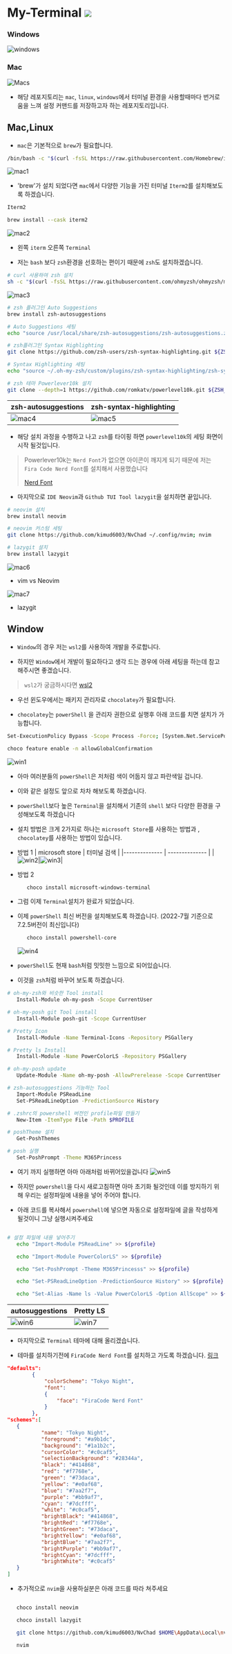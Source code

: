 # My-Terminal <img src="https://img.shields.io/badge/Terminal-4D4D4D?style=for-the-badge&logo=Windows Terminal&logoColor=white"> 

### Windows
   ![windows](./imgs/win.png)

### Mac
   ![Macs](./imgs/mac.png) 
   

- 해당 레포지토리는 `mac`, `linux`, `windows`에서 터미널 환경을 사용할때마다 번거로움을 느껴 설정 커맨드를 저장하고자 하는 레포지토리입니다.

## Mac,Linux

- `mac`은 기본적으로 `brew`가 필요합니다.

```bash
/bin/bash -c "$(curl -fsSL https://raw.githubusercontent.com/Homebrew/install/HEAD/install.sh)"
```

   ![mac1](./imgs/mac1.png)

- 'brew'가 설치 되었다면 `mac`에서 다양한 기능을 가진 터미널 `Iterm2`를 설치해보도록 하겠습니다.


```bash
Iterm2

brew install --cask iterm2

```
   ![mac2](./imgs/mac2.png)
   - 왼쪽 `iterm` 오른쪽 `Terminal`   

- 저는 `bash` 보다 `zsh`환경을 선호하는 편이기 때문에 `zsh`도 설치하겠습니다.   

```bash
# curl 사용하여 zsh 설치
sh -c "$(curl -fsSL https://raw.githubusercontent.com/ohmyzsh/ohmyzsh/master/tools/install.sh)"
```
   ![mac3](./imgs/mac3.png)

```bash
# zsh 플러그인 Auto Suggestions
brew install zsh-autosuggestions

# Auto Suggestions 세팅
echo "source /usr/local/share/zsh-autosuggestions/zsh-autosuggestions.zsh" >> ~/.zshrc

# zsh플러그인 Syntax Highlighting
git clone https://github.com/zsh-users/zsh-syntax-highlighting.git ${ZSH_CUSTOM:-~/.oh-my-zsh/custom}/plugins/zsh-syntax-highlighting

# Syntax Highlighting 세팅
echo "source ~/.oh-my-zsh/custom/plugins/zsh-syntax-highlighting/zsh-syntax-highlighting.zsh" >> ${HOME}/.zshrc

# zsh 테마 Powerlever10k 설치
git clone --depth=1 https://github.com/romkatv/powerlevel10k.git ${ZSH_CUSTOM:-$HOME/.oh-my-zsh/custom}/themes/powerlevel10k

```
| zsh-autosuggestions | zsh-syntax-highlighting | 
|-------------- | -------------- | 
| ![mac4](./imgs/mac4.png)|![mac5](./imgs/mac5.png)|


- 해당 설치 과정을 수행하고 나고 `zsh`를 타이핑 하면 `powerlevel10k`의 세팅 화면이 시작 될것입니다.

> Powerlever10k는 `Nerd Font`가 없으면 아이콘이 깨지게 되기 때문에 저는 `Fira Code Nerd Font`를 설치해서 사용했습니다  
>
> [Nerd Font](https://www.nerdfonts.com/font-downloads) 

- 마지막으로 `IDE Neovim`과 `Github TUI Tool lazygit`을 설치하면 끝입니다.  

```bash
# neovim 설치
brew install neovim

# neovim 커스텀 세팅
git clone https://github.com/kimud6003/NvChad ~/.config/nvim; nvim

# lazygit 설치
brew install lazygit
```
   ![mac6](./imgs/mac6.png)
   - vim vs Neovim

   ![mac7](./imgs/mac7.png)
   - lazygit

## Window

- `Window`의 경우 저는 `wsl2`를 사용하여 개발을 주로합니다.

- 하지만 `Window`에서 개발이 필요하다고 생각 드는 경우에 아래 세팅을 하는데 참고 해주시면 좋겠습니다.

> `wsl2`가 궁금하시다면 [wsl2](https://github.com/kimud6003/wsl) 

- 우선 윈도우에서는 패키지 관리자로 `chocolatey`가 필요합니다. 

- `chocolatey`는 `powerShell` 을 관리자 권한으로 실행후 아래 코드를 치면 설치가 가능합니다.

```bash
Set-ExecutionPolicy Bypass -Scope Process -Force; [System.Net.ServicePointManager]::SecurityProtocol = [System.Net.ServicePointManager]::SecurityProtocol -bor 3072; iex ((New-Object System.Net.WebClient).DownloadString('https://chocolatey.org/install.ps1'))

choco feature enable -n allowGlobalConfirmation
```

   ![win1](./imgs/win1.png)

- 아마 여러분들의 `powerShell`은 저처럼 색이 어둡지 않고 파란색일 겁니다. 

- 이와 같은 설정도 앞으로 차차 해보도록 하겠습니다.

- `powerShell`보다 높은 `Terminal`을 설치해서 기존의 `shell` 보다 다양한 환경을 구성해보도록 하겠습니다 

- 설치 방법은 크게 2가지로 하나는 `microsoft Store`를 사용하는 방법과 , `chocolatey`를 사용하는 방법이 있습니다.  

- 방법 1
   | microsoft store | 터미널 검색 | 
   |-------------- | -------------- | 
   | ![win2](./imgs/win2.png)|![win3](./imgs/win3.png)|

- 방법 2

   ```bash
      choco install microsoft-windows-terminal
   ``` 

- 그럼 이제 `Terminal`설치가 완료가 되었습니다.

- 이제 `powerShell` 최신 버전을 설치해보도록 하겠습니다. (2022-7월 기준으로 7.2.5버전이 최신입니다)

   ```bash
      choco install powershell-core
   ``` 
   ![win4](./imgs/win4.png)

- `powerShell`도 현재 `bash`처럼 밋밋한 느낌으로 되어있습니다.

- 이것을 `zsh`처럼 바꾸어 보도록 하겠습니다.

```bash
# oh-my-zsh와 비슷한 Tool install
   Install-Module oh-my-posh -Scope CurrentUser 

# oh-my-posh git Tool install
   Install-Module posh-git -Scope CurrentUser 

# Pretty Icon
   Install-Module -Name Terminal-Icons -Repository PSGallery 

# Pretty ls Install
   Install-Module -Name PowerColorLS -Repository PSGallery 

# oh-my-posh update
   Update-Module -Name oh-my-posh -AllowPrerelease -Scope CurrentUser

# zsh-autosuggestions 기능하는 Tool
   Import-Module PSReadLine
   Set-PSReadLineOption -PredictionSource History

# .zshrc의 powershell 버전인 profile파일 만들기
   New-Item -ItemType File -Path $PROFILE

# poshTheme 설치
   Get-PoshThemes

# posh 실행
   Set-PoshPrompt -Theme M365Princess
```
- 여기 까지 실행하면 아마 아래처럼 바뀌어있을겁니다 
   ![win5](./imgs/win5.png)

- 하지만 `powershell`을 다시 새로고침하면 아마 초기화 될것인데 이를 방지하기 위해 우리는 설정파일에 내용을 넣어 주어야 합니다.

- 아래 코드를 복사해서 `powershell`에 넣으면 자동으로 설정파일에 글을 작성하게 될것이니 그냥 실행시켜주세요 

```bash

# 설정 파일에 내용 넣어주기
   echo "Import-Module PSReadLine" >> ${profile}

   echo "Import-Module PowerColorLS" >> ${profile}

   echo "Set-PoshPrompt -Theme M365Princesss" >> ${profile}

   echo "Set-PSReadLineOption -PredictionSource History" >> ${profile}

   echo "Set-Alias -Name ls -Value PowerColorLS -Option AllScope" >> ${profile}
```

   | autosuggestions | Pretty LS  | 
   |-------------- | -------------- | 
   | ![win6](./imgs/win6.png)|![win7](./imgs/win7.png)|

- 마지막으로 `Terminal` 테마에 대해 올리겠습니다.

- 테마를 설치하기전에 `FiraCode Nerd Font`를 설치하고 가도록 하겠습니다. [링크](https://github.com/ryanoasis/nerd-fonts/releases/download/v2.1.0/FiraCode.zip) 

```json
"defaults": 
        {
            "colorScheme": "Tokyo Night",
            "font": 
            {
                "face": "FiraCode Nerd Font"
            }
        },
"schemes":[
   {
           "name": "Tokyo Night",
           "foreground": "#a9b1dc",
           "background": "#1a1b2c",
           "cursorColor": "#c0caf5",
           "selectionBackground": "#28344a",
           "black": "#414868",
           "red": "#f7768e",
           "green": "#73daca",
           "yellow": "#e0af68",
           "blue": "#7aa2f7",
           "purple": "#bb9af7",
           "cyan": "#7dcfff",
           "white": "#c0caf5",
           "brightBlack": "#414868",
           "brightRed": "#f7768e",
           "brightGreen": "#73daca",
           "brightYellow": "#e0af68",
           "brightBlue": "#7aa2f7",
           "brightPurple": "#bb9af7",
           "brightCyan": "#7dcfff",
           "brightWhite": "#c0caf5"
   }
]

```

- 추가적으로 `nvim`을 사용하실분은 아래 코드를 따라 쳐주세요 


```bash

   choco install neovim

   choco install lazygit

   git clone https://github.com/kimud6003/NvChad $HOME\AppData\Local\nvim

   nvim

```
